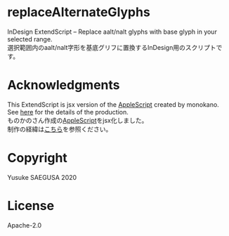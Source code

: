 # replaceAlternateGlyphs
InDesign ExtendScript – Replace aalt/nalt glyphs with base glyph in your selected range.  
選択範囲内のaalt/nalt字形を基底グリフに置換するInDesign用のスクリプトです。

# Acknowledgments
This ExtendScript is jsx version of the [AppleScript](https://gist.github.com/monokano/1f7ba52c50e71494486636ff9e3f7889) created by monokano.  
See [here](https://tama-san.com/end-of-narutomaki/) for the details of the production.  
ものかのさん作成の[AppleScript](https://gist.github.com/monokano/1f7ba52c50e71494486636ff9e3f7889)をjsx化しました。  
制作の経緯は[こちら](https://tama-san.com/end-of-narutomaki/)を参照ください。

# Copyright
Yusuke SAEGUSA 2020

# License
Apache-2.0
